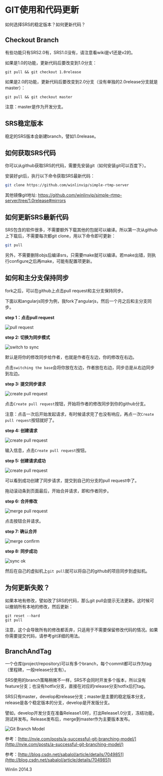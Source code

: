 # GIT使用和代码更新

如何选择SRS的稳定版本？如何更新代码？

## Checkout Branch

有些功能只有SRS2.0有，SRS1.0没有，请注意看wiki是v1还是v2的。

如果是1.0的功能，更新代码后要改变到1.0分支：

```
git pull && git checkout 1.0release
```

如果是2.0的功能，更新代码后要改变到2.0分支（没有单独的2.0release分支就是master）：

```
git pull && git checkout master
```

注意：master是作为开发分支。

## SRS稳定版本

稳定的SRS版本会新建branch，譬如1.0release。

## 如何获取SRS代码

你可以从github获取SRS的代码，需要先安装git（如何安装git可以百度下）。

安装好git后，执行以下命令获取SRS最新代码：

```bash
git clone https://github.com/winlinvip/simple-rtmp-server
```

其他镜像git地址: https://github.com/winlinvip/simple-rtmp-server/tree/1.0release#mirrors

## 如何更新SRS最新代码

SRS包含的软件很多，不需要额外下载其他的包就可以编译。所以第一次从github上下载后，不需要每次都git clone，用以下命令即可更新：

```bash
git pull
```

另外，不需要删除objs后编译srs，只需要make就可以编译。若make出错，则执行configure之后再make，可能有配置项更新。

## 如何和主分支保持同步

fork之后，可以在github上点击pull request和主分支保持同步。

下面以和angularjs同步为例，我fork了angularjs，然后一个月之后和主分支同步。

**step 1：点击pull request**

![pull request](http://winlinvip.github.io/srs.release/wiki/images/sync.master/01.pull.png)

**step 2: 切换为同步模式**

![switch to sync](http://winlinvip.github.io/srs.release/wiki/images/sync.master/02.switch.png)

默认是将你的修改同步给作者，也就是作者在左边，你的修改在右边。

点击`switching the base`会将你放在左边，作者放在右边，同步总是从右边同步到左边。

**step 3: 提交同步请求**

![create pull request](http://winlinvip.github.io/srs.release/wiki/images/sync.master/03.create.png)

点击`Create pull request`按钮，开始将作者的修改同步到你的github分支。

注意：点击一次后开始发起请求，有时候请求完了也没有响应，再点一次`Create pull request`按钮就好了。

**step 4: 创建请求**

![create pull request](http://winlinvip.github.io/srs.release/wiki/images/sync.master/04.create2.png)

输入信息，点击`Create pull request`按钮。

**step 5: 创建请求成功**

![create pull request](http://winlinvip.github.io/srs.release/wiki/images/sync.master/05.create3.png)

可以看到成功创建了同步请求，提交到自己的分支的pull request中了。

拖动滚动条到页面最后，开始合并请求，即和作者同步。

**step 6: 合并修改**

![merge pull request](http://winlinvip.github.io/srs.release/wiki/images/sync.master/06.merge.png)

点击按钮合并请求。

**step 7: 确认合并**

![merge confirm](http://winlinvip.github.io/srs.release/wiki/images/sync.master/07.merge2.png)

**step 8: 同步成功**

![sync ok](http://winlinvip.github.io/srs.release/wiki/images/sync.master/08.ok.png)

然后在自己的虚拟机上`git pull`就可以将自己的github的项目同步到虚拟机。

## 为何更新失败？

如果本地有修改，譬如改了SRS的代码，那么git pull会提示无法更新。这时候可以撤销所有本地的修改，然后更新：

```
git reset --hard
git pull
```

注意，这个会导致所有的修改都丢弃，只适用于不需要保留修改代码的情况。如果你需要提交代码，请参考git详细的用法。

## BranchAndTag

一个仓库(project/repository)可以有多个branch，每个commit都可以作为tag（里程碑，一般release分支有）。

SRS使用的branch策略稍微不一样，SRS不会同时开发多个版本，所以没有feature分支；也没有hotfix分支，直接在对应的release分支hotfix后打tag。

SRS只有master，develop和release分支；master是主要的稳定版本分支，release是各个稳定版本的分支，develop是开发版分支。

譬如，develop开发分支在准备Release1.0时，打出Release1.0分支，冻结功能，测试并发布。Release发布后，merge到master作为主要版本发布。

![Git Branch Model](http://winlinvip.github.io/srs.release/wiki/images/git.branch.png)

参考：[http://nvie.com/posts/a-successful-git-branching-model/](http://nvie.com/posts/a-successful-git-branching-model/)

参考：[http://blog.csdn.net/sabalol/article/details/7049851](http://blog.csdn.net/sabalol/article/details/7049851)

Winlin 2014.3